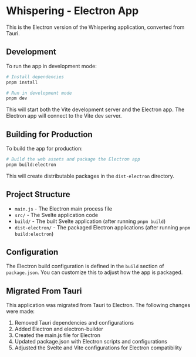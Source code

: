 # Whispering - Electron App

This is the Electron version of the Whispering application, converted from Tauri.

## Development

To run the app in development mode:

```bash
# Install dependencies
pnpm install

# Run in development mode
pnpm dev
```

This will start both the Vite development server and the Electron app. The Electron app will connect to the Vite dev server.

## Building for Production

To build the app for production:

```bash
# Build the web assets and package the Electron app
pnpm build:electron
```

This will create distributable packages in the `dist-electron` directory.

## Project Structure

- `main.js` - The Electron main process file
- `src/` - The Svelte application code
- `build/` - The built Svelte application (after running `pnpm build`)
- `dist-electron/` - The packaged Electron applications (after running `pnpm build:electron`)

## Configuration

The Electron build configuration is defined in the `build` section of `package.json`. You can customize this to adjust how the app is packaged.

## Migrated From Tauri

This application was migrated from Tauri to Electron. The following changes were made:

1. Removed Tauri dependencies and configurations
2. Added Electron and electron-builder
3. Created the main.js file for Electron
4. Updated package.json with Electron scripts and configurations
5. Adjusted the Svelte and Vite configurations for Electron compatibility